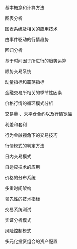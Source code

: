 基本概念和计算方法

图表分析

图表系统及相关的应用技术

由事件驱动的行情趋势

回归分析

基于时间因子所进行的趋势运算

顺势交易系统

动量指标和震荡指标

金融交易所相关的季节性因素

价格行情的循环模式分析

交易量 、未平仓合约以及行情宽幅

利差和套利

行为金融视角下的交易技巧

行情模式的判定方法

日内交易模式

自适应技术的应用

价格的分布系统

多重时间架构

领先性的技术指标

交易系统测试

实证分析模式

风险控制模式

多元化投资组合的资产配置